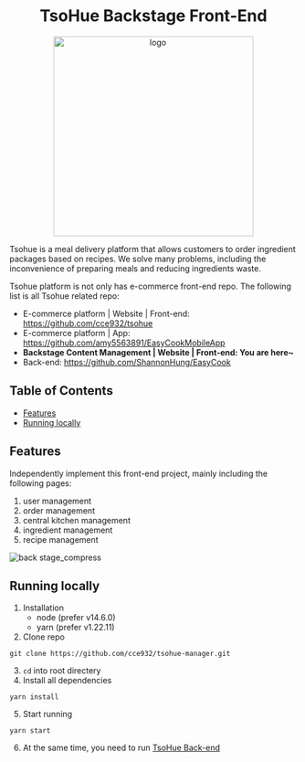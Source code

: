 <h1 align="center"> TsoHue Backstage Front-End </h1>
<p align="center">
  <img width="350" alt="logo" src="https://user-images.githubusercontent.com/49086173/132609032-521ceb55-56eb-4272-a12f-50ae53ccc954.png">
</p>

Tsohue is a meal delivery platform that allows customers to order ingredient packages based on recipes. We solve many problems, including the inconvenience of preparing meals and reducing ingredients waste.

Tsohue platform is not only has e-commerce front-end repo. The following list is all Tsohue related repo:
* E-commerce platform |  Website | Front-end: https://github.com/cce932/tsohue
* E-commerce platform | App: https://github.com/amy5563891/EasyCookMobileApp
* **Backstage Content Management | Website | Front-end: You are here~**
* Back-end: https://github.com/ShannonHung/EasyCook

## Table of Contents

- [Features](#features)
- [Running locally](#running-locally)

## Features

Independently implement this front-end project, mainly including the following pages:
1. user management
2. order management
3. central kitchen management
4. ingredient management
5. recipe management

![back stage_compress](https://user-images.githubusercontent.com/49086173/160806363-5e58728c-87b7-4104-a358-43438cbd4025.png)

## Running locally

1. Installation
    * node (prefer v14.6.0)
    * yarn (prefer v1.22.11)
2. Clone repo
```
git clone https://github.com/cce932/tsohue-manager.git
```

3. `cd` into root directery
4. Install all dependencies
```
yarn install
```
5. Start running
```
yarn start
```
6. At the same time, you need to run [TsoHue Back-end](https://github.com/ShannonHung/EasyCook)
